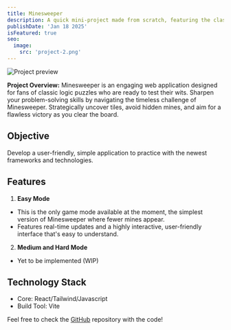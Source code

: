 ```yaml
---
title: Minesweeper
description: A quick mini-project made from scratch, featuring the classic minesweeper minigame made with the newest technologies to gather experience and practice!
publishDate: 'Jan 18 2025'
isFeatured: true
seo:
  image:
    src: 'project-2.png'
---
```


![Project preview](/project-2.png)

**Project Overview:**
Minesweeper is an engaging web application designed for fans of classic logic puzzles who are ready to test their wits. Sharpen your problem-solving skills by navigating the timeless challenge of Minesweeper. Strategically uncover tiles, avoid hidden mines, and aim for a flawless victory as you clear the board.

## Objective

Develop a user-friendly, simple application to practice with the newest frameworks and technologies.

## Features

1. **Easy Mode**

- This is the only game mode available at the moment, the simplest version of Minesweeper where fewer mines appear.
- Features real-time updates and a highly interactive, user-friendly interface that's easy to understand.

2. **Medium and Hard Mode**
- Yet to be implemented (WIP)

## Technology Stack

- Core: React/Tailwind/Javascript
- Build Tool: Vite

Feel free to check the [GitHub](https://github.com/Javi2323J/minesweeper) repository with the code!